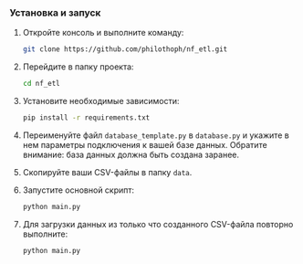 ### Установка и запуск

1. Откройте консоль и выполните команду:

   ```bash
   git clone https://github.com/philothoph/nf_etl.git
   ```

2. Перейдите в папку проекта:

   ```bash
   cd nf_etl
   ```

3. Установите необходимые зависимости:

   ```bash
   pip install -r requirements.txt
   ```

4. Переименуйте файл `database_template.py` в `database.py` и укажите в нем параметры подключения к вашей базе данных. Обратите внимание: база данных должна быть создана заранее.

5. Скопируйте ваши CSV-файлы в папку `data`.

6. Запустите основной скрипт:

   ```bash
   python main.py
   ```

7. Для загрузки данных из только что созданного CSV-файла повторно выполните:

   ```bash
   python main.py
   ```
